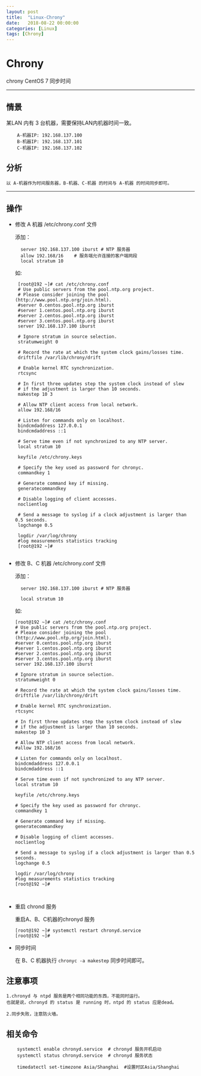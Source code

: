 ```yaml
---
layout: post
title:  "Linux-Chrony"
date:   2018-08-22 00:00:00
categories: [Linux]
tags: [Chrony]
---
```


# Chrony
chrony CentOS 7 同步时间

------------
## 情景
某LAN 内有 3 台机器，需要保持LAN内机器时间一致。

		A-机器IP: 192.168.137.100
		B-机器IP: 192.168.137.101
		C-机器IP: 192.168.137.102

## 分析
	以 A-机器作为时间服务器，B-机器、C-机器 的时间与 A-机器 的时间同步即可。
	


------------
## 操作


- 修改 A 机器 /etc/chrony.conf 文件

	添加：
	
		server 192.168.137.100 iburst # NTP 服务器
		allow 192.168/16 	# 服务端允许连接的客户端网段
		local stratum 10

	如:
    ```
     [root@192 ~]# cat /etc/chrony.conf 
     # Use public servers from the pool.ntp.org project.
     # Please consider joining the pool (http://www.pool.ntp.org/join.html).
     #server 0.centos.pool.ntp.org iburst
     #server 1.centos.pool.ntp.org iburst
     #server 2.centos.pool.ntp.org iburst
     #server 3.centos.pool.ntp.org iburst
     server 192.168.137.100 iburst
     
     # Ignore stratum in source selection.
     stratumweight 0
     
     # Record the rate at which the system clock gains/losses time.
     driftfile /var/lib/chrony/drift
     
     # Enable kernel RTC synchronization.
     rtcsync
     
     # In first three updates step the system clock instead of slew
     # if the adjustment is larger than 10 seconds.
     makestep 10 3
     
     # Allow NTP client access from local network.
     allow 192.168/16
     
     # Listen for commands only on localhost.
     bindcmdaddress 127.0.0.1
     bindcmdaddress ::1
     
     # Serve time even if not synchronized to any NTP server.
     local stratum 10
     
     keyfile /etc/chrony.keys
     
     # Specify the key used as password for chronyc.
     commandkey 1
     
     # Generate command key if missing.
     generatecommandkey
     
     # Disable logging of client accesses.
     noclientlog
     
     # Send a message to syslog if a clock adjustment is larger than 0.5 seconds.
     logchange 0.5
     
     logdir /var/log/chrony
     #log measurements statistics tracking
     [root@192 ~]# 

	
    ```

- 修改 B、C 机器 /etc/chrony.conf 文件

	添加：
	
		server 192.168.137.100 iburst # NTP 服务器
	
		local stratum 10


	如:
    ```
    [root@192 ~]# cat /etc/chrony.conf 
    # Use public servers from the pool.ntp.org project.
    # Please consider joining the pool (http://www.pool.ntp.org/join.html).
    #server 0.centos.pool.ntp.org iburst
    #server 1.centos.pool.ntp.org iburst
    #server 2.centos.pool.ntp.org iburst
    #server 3.centos.pool.ntp.org iburst
    server 192.168.137.100 iburst
    
    # Ignore stratum in source selection.
    stratumweight 0
    
    # Record the rate at which the system clock gains/losses time.
    driftfile /var/lib/chrony/drift
    
    # Enable kernel RTC synchronization.
    rtcsync
    
    # In first three updates step the system clock instead of slew
    # if the adjustment is larger than 10 seconds.
    makestep 10 3
    
    # Allow NTP client access from local network.
    #allow 192.168/16
    
    # Listen for commands only on localhost.
    bindcmdaddress 127.0.0.1
    bindcmdaddress ::1
    
    # Serve time even if not synchronized to any NTP server.
    local stratum 10
    
    keyfile /etc/chrony.keys
    
    # Specify the key used as password for chronyc.
    commandkey 1
    
    # Generate command key if missing.
    generatecommandkey
    
    # Disable logging of client accesses.
    noclientlog
    
    # Send a message to syslog if a clock adjustment is larger than 0.5 seconds.
    logchange 0.5
    
    logdir /var/log/chrony
    #log measurements statistics tracking
    [root@192 ~]# 
    
    	
    ```



- 重启 chrond 服务
	
	重启A、B、C机器的chronyd 服务

    ```
    [root@192 ~]# systemctl restart chronyd.service
    [root@192 ~]# 
    ```

- 同步时间

	在 B、C 机器执行 ``chronyc -a makestep`` 同步时间即可。



## 注意事项

    1.chronyd 与 ntpd 服务是两个相同功能的东西，不能同时运行。
	也就是说，chronyd 的 status 是 running 时，ntpd 的 status 应是dead。
	
    2.同步失败，注意防火墙。


## 相关命令

```
	systemctl enable chronyd.service  # chronyd 服务开机启动
	systemctl status chronyd.service  # chronyd 服务状态

	timedatectl set-timezone Asia/Shanghai  #设置时区Asia/Shanghai
```



